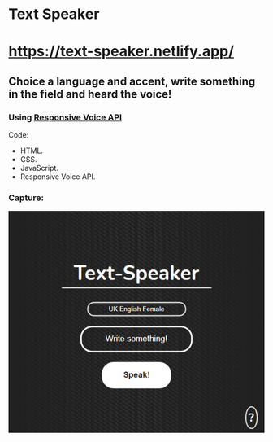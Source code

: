 # Text Speaker
# https://text-speaker.netlify.app/
## Choice a language and accent, write something in the field and heard the voice!
### Using [Responsive Voice API](https://responsivevoice.org/api/)

Code:
- HTML.
- CSS.
- JavaScript.
- Responsive Voice API.

### Capture:
![Text-speaker](./capture.png)

